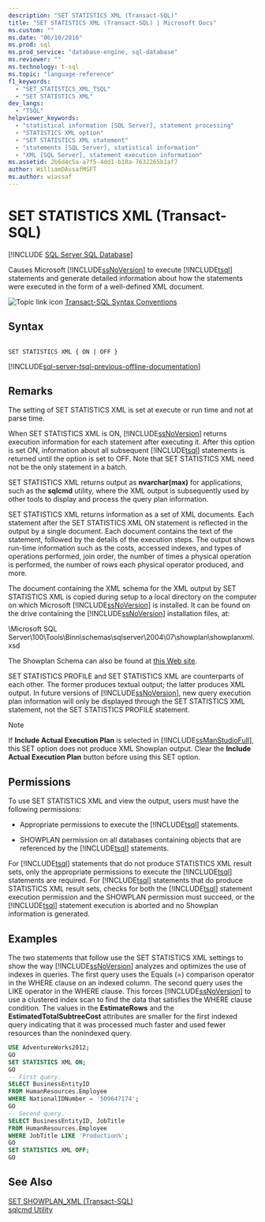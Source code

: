 ```yaml
---
description: "SET STATISTICS XML (Transact-SQL)"
title: "SET STATISTICS XML (Transact-SQL) | Microsoft Docs"
ms.custom: ""
ms.date: "06/10/2016"
ms.prod: sql
ms.prod_service: "database-engine, sql-database"
ms.reviewer: ""
ms.technology: t-sql
ms.topic: "language-reference"
f1_keywords: 
  - "SET_STATISTICS_XML_TSQL"
  - "SET STATISTICS XML"
dev_langs: 
  - "TSQL"
helpviewer_keywords: 
  - "statistical information [SQL Server], statement processing"
  - "STATISTICS XML option"
  - "SET STATISTICS XML statement"
  - "statements [SQL Server], statistical information"
  - "XML [SQL Server], statement execution information"
ms.assetid: 2b6d4c5a-a7f5-4dd1-b10a-7632265b1af7
author: WilliamDAssafMSFT
ms.author: wiassaf
---
```

# SET STATISTICS XML (Transact-SQL)
[!INCLUDE [SQL Server SQL Database](../../includes/applies-to-version/sql-asdb.md)]

  Causes Microsoft [!INCLUDE[ssNoVersion](../../includes/ssnoversion-md.md)] to execute [!INCLUDE[tsql](../../includes/tsql-md.md)] statements and generate detailed information about how the statements were executed in the form of a well-defined XML document.  
  
 ![Topic link icon](../../database-engine/configure-windows/media/topic-link.gif "Topic link icon") [Transact-SQL Syntax Conventions](../../t-sql/language-elements/transact-sql-syntax-conventions-transact-sql.md)  
  
## Syntax  
  
```syntaxsql
  
SET STATISTICS XML { ON | OFF }  
```  
  
[!INCLUDE[sql-server-tsql-previous-offline-documentation](../../includes/sql-server-tsql-previous-offline-documentation.md)]

## Remarks
 The setting of SET STATISTICS XML is set at execute or run time and not at parse time.  
  
 When SET STATISTICS XML is ON, [!INCLUDE[ssNoVersion](../../includes/ssnoversion-md.md)] returns execution information for each statement after executing it. After this option is set ON, information about all subsequent [!INCLUDE[tsql](../../includes/tsql-md.md)] statements is returned until the option is set to OFF. Note that SET STATISTICS XML need not be the only statement in a batch.  
  
 SET STATISTICS XML returns output as **nvarchar(max)** for applications, such as the **sqlcmd** utility, where the XML output is subsequently used by other tools to display and process the query plan information.  
  
 SET STATISTICS XML returns information as a set of XML documents. Each statement after the SET STATISTICS XML ON statement is reflected in the output by a single document. Each document contains the text of the statement, followed by the details of the execution steps. The output shows run-time information such as the costs, accessed indexes, and types of operations performed, join order, the number of times a physical operation is performed, the number of rows each physical operator produced, and more.  
  
 The document containing the XML schema for the XML output by SET STATISTICS XML is copied during setup to a local directory on the computer on which Microsoft [!INCLUDE[ssNoVersion](../../includes/ssnoversion-md.md)] is installed. It can be found on the drive containing the [!INCLUDE[ssNoVersion](../../includes/ssnoversion-md.md)] installation files, at:  
  
 \Microsoft SQL Server\100\Tools\Binn\schemas\sqlserver\2004\07\showplan\showplanxml.xsd  
  
 The Showplan Schema can also be found at [this Web site](https://go.microsoft.com/fwlink/?linkid=43100&clcid=0x409).  
  
 SET STATISTICS PROFILE and SET STATISTICS XML are counterparts of each other. The former produces textual output; the latter produces XML output. In future versions of [!INCLUDE[ssNoVersion](../../includes/ssnoversion-md.md)], new query execution plan information will only be displayed through the SET STATISTICS XML statement, not the SET STATISTICS PROFILE statement.  
  
> [!NOTE]  
>  If **Include Actual Execution Plan** is selected in [!INCLUDE[ssManStudioFull](../../includes/ssmanstudiofull-md.md)], this SET option does not produce XML Showplan output. Clear the **Include Actual Execution Plan** button before using this SET option.  
  
## Permissions  
 To use SET STATISTICS XML and view the output, users must have the following permissions:  
  
-   Appropriate permissions to execute the [!INCLUDE[tsql](../../includes/tsql-md.md)] statements.  
  
-   SHOWPLAN permission on all databases containing objects that are referenced by the [!INCLUDE[tsql](../../includes/tsql-md.md)] statements.  
  
 For [!INCLUDE[tsql](../../includes/tsql-md.md)] statements that do not produce STATISTICS XML result sets, only the appropriate permissions to execute the [!INCLUDE[tsql](../../includes/tsql-md.md)] statements are required. For [!INCLUDE[tsql](../../includes/tsql-md.md)] statements that do produce STATISTICS XML result sets, checks for both the [!INCLUDE[tsql](../../includes/tsql-md.md)] statement execution permission and the SHOWPLAN permission must succeed, or the [!INCLUDE[tsql](../../includes/tsql-md.md)] statement execution is aborted and no Showplan information is generated.  
  
## Examples  
 The two statements that follow use the SET STATISTICS XML settings to show the way [!INCLUDE[ssNoVersion](../../includes/ssnoversion-md.md)] analyzes and optimizes the use of indexes in queries. The first query uses the Equals (=) comparison operator in the WHERE clause on an indexed column. The second query uses the LIKE operator in the WHERE clause. This forces [!INCLUDE[ssNoVersion](../../includes/ssnoversion-md.md)] to use a clustered index scan to find the data that satisfies the WHERE clause condition. The values in the **EstimateRows** and the **EstimatedTotalSubtreeCost** attributes are smaller for the first indexed query indicating that it was processed much faster and used fewer resources than the nonindexed query.  
  
```sql
USE AdventureWorks2012;  
GO  
SET STATISTICS XML ON;  
GO  
-- First query.  
SELECT BusinessEntityID   
FROM HumanResources.Employee  
WHERE NationalIDNumber = '509647174';  
GO  
-- Second query.  
SELECT BusinessEntityID, JobTitle   
FROM HumanResources.Employee  
WHERE JobTitle LIKE 'Production%';  
GO  
SET STATISTICS XML OFF;  
GO  
```  
  
## See Also  
 [SET SHOWPLAN_XML &#40;Transact-SQL&#41;](../../t-sql/statements/set-showplan-xml-transact-sql.md)   
 [sqlcmd Utility](../../tools/sqlcmd-utility.md)  
  
  
